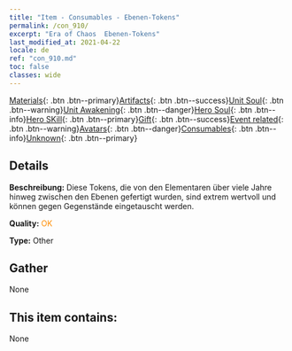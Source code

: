 ```yaml
---
title: "Item - Consumables - Ebenen-Tokens"
permalink: /con_910/
excerpt: "Era of Chaos  Ebenen-Tokens"
last_modified_at: 2021-04-22
locale: de
ref: "con_910.md"
toc: false
classes: wide
---
```

 [Materials](/ItemsDE/){: .btn .btn--primary}[Artifacts](/ItemsDE/Artifacts/){: .btn .btn--success}[Unit Soul](/ItemsDE/UnitSoul/){: .btn .btn--warning}[Unit Awakening](/ItemsDE/UnitAwakening/){: .btn .btn--danger}[Hero Soul](/ItemsDE/HeroSoul/){: .btn .btn--info}[Hero SKill](/ItemsDE/HeroSkill/){: .btn .btn--primary}[Gift](/ItemsDE/Gift/){: .btn .btn--success}[Event related](/ItemsDE/Events/){: .btn .btn--warning}[Avatars](/ItemsDE/Avatars/){: .btn .btn--danger}[Consumables](/ItemsDE/Consumables/){: .btn .btn--info}[Unknown](/ItemsDE/Unknown/){: .btn .btn--primary}

## Details
 **Beschreibung:** Diese Tokens, die von den Elementaren über viele Jahre hinweg zwischen den Ebenen gefertigt wurden, sind extrem wertvoll und können gegen Gegenstände eingetauscht werden.

 **Quality:** <span style="color: #FF8C00">OK</span>

 **Type:** Other

## Gather

  None

## This item contains:

  None

